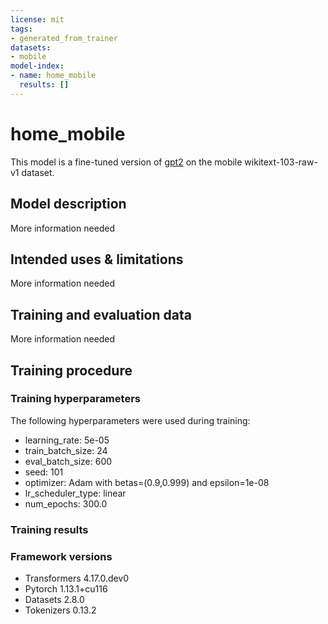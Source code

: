 ```yaml
---
license: mit
tags:
- generated_from_trainer
datasets:
- mobile
model-index:
- name: home_mobile
  results: []
---
```


<!-- This model card has been generated automatically according to the information the Trainer had access to. You
should probably proofread and complete it, then remove this comment. -->

# home_mobile

This model is a fine-tuned version of [gpt2](https://huggingface.co/gpt2) on the mobile wikitext-103-raw-v1 dataset.

## Model description

More information needed

## Intended uses & limitations

More information needed

## Training and evaluation data

More information needed

## Training procedure

### Training hyperparameters

The following hyperparameters were used during training:
- learning_rate: 5e-05
- train_batch_size: 24
- eval_batch_size: 600
- seed: 101
- optimizer: Adam with betas=(0.9,0.999) and epsilon=1e-08
- lr_scheduler_type: linear
- num_epochs: 300.0

### Training results



### Framework versions

- Transformers 4.17.0.dev0
- Pytorch 1.13.1+cu116
- Datasets 2.8.0
- Tokenizers 0.13.2
